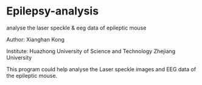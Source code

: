 # Epilepsy-analysis
analyse the laser speckle &amp; eeg data of epileptic mouse

Author: Xianghan Kong

Institute: Huazhong University of Science and Technology
           Zhejiang University
           
This program could help analyse the Laser speckle images and EEG data of the epileptic mouse.


